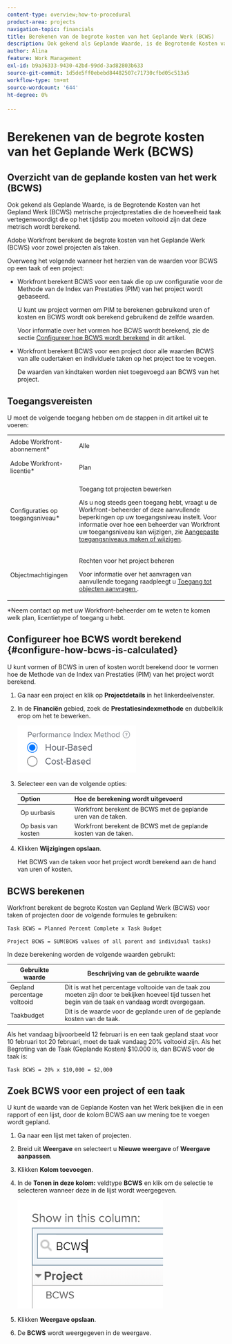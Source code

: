```yaml
---
content-type: overview;how-to-procedural
product-area: projects
navigation-topic: financials
title: Berekenen van de begrote kosten van het Geplande Werk (BCWS)
description: Ook gekend als Geplande Waarde, is de Begrotende Kosten van het Gepland Werk (BCWS) metrische projectprestaties die de hoeveelheid taak vertegenwoordigt die op het tijdstip zou moeten voltooid zijn dat deze metrisch wordt berekend.
author: Alina
feature: Work Management
exl-id: b9a36333-9430-42bd-99dd-3ad82803b633
source-git-commit: 1d5de5ff0ebebd84482507c71730cfbd05c513a5
workflow-type: tm+mt
source-wordcount: '644'
ht-degree: 0%

---
```


# Berekenen van de begrote kosten van het Geplande Werk (BCWS)

## Overzicht van de geplande kosten van het werk (BCWS)

Ook gekend als Geplande Waarde, is de Begrotende Kosten van het Gepland Werk (BCWS) metrische projectprestaties die de hoeveelheid taak vertegenwoordigt die op het tijdstip zou moeten voltooid zijn dat deze metrisch wordt berekend.

Adobe Workfront berekent de begrote kosten van het Geplande Werk (BCWS) voor zowel projecten als taken.

Overweeg het volgende wanneer het herzien van de waarden voor BCWS op een taak of een project:

* Workfront berekent BCWS voor een taak die op uw configuratie voor de Methode van de Index van Prestaties (PIM) van het project wordt gebaseerd.

   U kunt uw project vormen om PIM te berekenen gebruikend uren of kosten en BCWS wordt ook berekend gebruikend de zelfde waarden.

   Voor informatie over het vormen hoe BCWS wordt berekend, zie de sectie [Configureer hoe BCWS wordt berekend](#configure-how-bcws-is-calculated) in dit artikel.

* Workfront berekent BCWS voor een project door alle waarden BCWS van alle oudertaken en individuele taken op het project toe te voegen.

   De waarden van kindtaken worden niet toegevoegd aan BCWS van het project.

## Toegangsvereisten

U moet de volgende toegang hebben om de stappen in dit artikel uit te voeren:

<table style="table-layout:auto"> 
 <col> 
 <col> 
 <tbody> 
  <tr> 
   <td role="rowheader">Adobe Workfront-abonnement*</td> 
   <td> <p>Alle</p> </td> 
  </tr> 
  <tr> 
   <td role="rowheader">Adobe Workfront-licentie*</td> 
   <td> <p>Plan </p> </td> 
  </tr> 
  <tr> 
   <td role="rowheader">Configuraties op toegangsniveau*</td> 
   <td> <p>Toegang tot projecten bewerken</p> <p>Als u nog steeds geen toegang hebt, vraagt u de Workfront-beheerder of deze aanvullende beperkingen op uw toegangsniveau instelt. Voor informatie over hoe een beheerder van Workfront uw toegangsniveau kan wijzigen, zie <a href="../../../administration-and-setup/add-users/configure-and-grant-access/create-modify-access-levels.md" class="MCXref xref">Aangepaste toegangsniveaus maken of wijzigen</a>.</p> </td> 
  </tr> 
  <tr> 
   <td role="rowheader">Objectmachtigingen</td> 
   <td> <p>Rechten voor het project beheren</p> <p>Voor informatie over het aanvragen van aanvullende toegang raadpleegt u <a href="../../../workfront-basics/grant-and-request-access-to-objects/request-access.md" class="MCXref xref">Toegang tot objecten aanvragen </a>.</p> </td> 
  </tr> 
 </tbody> 
</table>

&#42;Neem contact op met uw Workfront-beheerder om te weten te komen welk plan, licentietype of toegang u hebt.

## Configureer hoe BCWS wordt berekend {#configure-how-bcws-is-calculated}

U kunt vormen of BCWS in uren of kosten wordt berekend door te vormen hoe de Methode van de Index van Prestaties (PIM) van het project wordt berekend.

1. Ga naar een project en klik op **Projectdetails** in het linkerdeelvenster.
1. In de **Financiën** gebied, zoek de **Prestatiesindexmethode** en dubbelklik erop om het te bewerken.

   ![](assets/pim-options-hour-cost-based-nwe.png)

1. Selecteer een van de volgende opties:

   | Option | Hoe de berekening wordt uitgevoerd |
   |---|---|
   | Op uurbasis | Workfront berekent de BCWS met de geplande uren van de taken. |
   | Op basis van kosten | Workfront berekent de BCWS met de geplande kosten van de taken. |


1. Klikken **Wijzigingen opslaan**.

   Het BCWS van de taken voor het project wordt berekend aan de hand van uren of kosten.

## BCWS berekenen

Workfront berekent de begrote Kosten van Gepland Werk (BCWS) voor taken of projecten door de volgende formules te gebruiken:

```
Task BCWS = Planned Percent Complete x Task Budget
```

```
Project BCWS = SUM(BCWS values of all parent and individual tasks)
```

In deze berekening worden de volgende waarden gebruikt:

| Gebruikte waarde | Beschrijving van de gebruikte waarde |
|---|---|
| Gepland percentage voltooid | Dit is wat het percentage voltooide van de taak zou moeten zijn door te bekijken hoeveel tijd tussen het begin van de taak en vandaag wordt overgegaan. |
| Taakbudget | Dit is de waarde voor de geplande uren of de geplande kosten van de taak. |

Als het vandaag bijvoorbeeld 12 februari is en een taak gepland staat voor 10 februari tot 20 februari, moet de taak vandaag 20% voltooid zijn. Als het Begroting van de Taak (Geplande Kosten) $10.000 is, dan BCWS voor de taak is:

```
Task BCWS = 20% x $10,000 = $2,000
```

## Zoek BCWS voor een project of een taak

U kunt de waarde van de Geplande Kosten van het Werk bekijken die in een rapport of een lijst, door de kolom BCWS aan uw mening toe te voegen wordt gepland.

1. Ga naar een lijst met taken of projecten.
1. Breid uit **Weergave** en selecteert u **Nieuwe weergave** of **Weergave aanpassen**.

1. Klikken **Kolom toevoegen**.
1. In de **Tonen in deze kolom:** veldtype **BCWS** en klik om de selectie te selecteren wanneer deze in de lijst wordt weergegeven.

   ![](assets/bcws-in-project-view.png)

1. Klikken **Weergave opslaan**.
1. De **BCWS** wordt weergegeven in de weergave.
